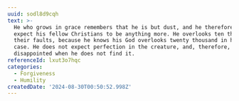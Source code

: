 ```yaml
---
uuid: sodl8d9cqh
text: >-
  He who grows in grace remembers that he is but dust, and he therefore does not
  expect his fellow Christians to be anything more. He overlooks ten thousand of
  their faults, because he knows his God overlooks twenty thousand in his own
  case. He does not expect perfection in the creature, and, therefore, he is not
  disappointed when he does not find it.
referenceId: lxut3o7hqc
categories:
  - Forgiveness
  - Humility
createdDate: '2024-08-30T00:50:52.998Z'
---
```


